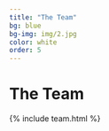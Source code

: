 ```yaml
---
title: "The Team"
bg: blue
bg-img: img/2.jpg
color: white
order: 5
---
```


<h1 class="aclonica">The Team</h1>
{% include team.html %}